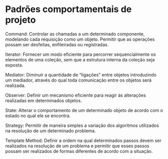 # Padrões comportamentais de projeto

Command: Controlar as chamadas a um determinado componente, modelando cada requisição como um objeto. Permitir que as operações possam ser desfeitas, enfileiradas ou registradas.

Iterator: Fornecer um modo eficiente para percorrer sequencialmente os elementos de uma coleção, sem que a estrutura interna da coleção seja exposta.

Mediator: Diminuir a quantidade de “ligações” entre objetos introduzindo um mediador, através do qual toda comunicação entre os objetos será realizada.

Observer: Definir um mecanismo eficiente para reagir às alterações realizadas em determinados objetos.

State: Alterar o comportamento de um determinado objeto de acordo com o estado no qual ele se encontra.

Strategy: Permitir de maneira simples a variação dos algoritmos utilizados na resolução de um determinado problema.

Template Method: Definir a ordem na qual determinados passos devem ser realizados na resolução de um problema e permitir que esses passos possam ser realizados de formas diferentes de acordo com a situação.
